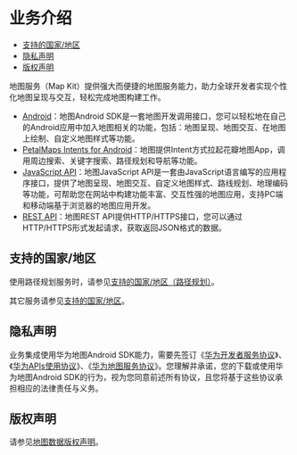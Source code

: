 # 业务介绍<a name="ZH-CN_TOPIC_0000001145941047"></a>

-   [支持的国家/地区](#section1142014301506)
-   [隐私声明](#section4109193519177)
-   [版权声明](#section12605102361816)

地图服务（Map Kit）提供强大而便捷的地图服务能力，助力全球开发者实现个性化地图呈现与交互，轻松完成地图构建工作。

-   [Android](android-sdk-brief-introduction.md)：地图Android SDK是一套地图开发调用接口，您可以轻松地在自己的Android应用中加入地图相关的功能，包括：地图呈现、地图交互、在地图上绘制、自定义地图样式等功能。
-   [PetalMaps Intents for Android](petal-maps-introduction.md)：地图提供Intent方式拉起花瓣地图App，调用周边搜索、关键字搜索、路径规划和导航等功能。
-   [JavaScript API](javascript-api-introduction.md)：地图JavaScript API是一套由JavaScript语言编写的应用程序接口，提供了地图呈现、地图交互、自定义地图样式、路线规划、地理编码等功能，可帮助您在网站中构建功能丰富、交互性强的地图应用，支持PC端和移动端基于浏览器的地图应用开发。
-   [REST API](web-api-introduction.md)：地图REST API提供HTTP/HTTPS接口，您可以通过HTTP/HTTPS形式发起请求，获取返回JSON格式的数据。

## 支持的国家/地区<a name="section1142014301506"></a>

使用路径规划服务时，请参见[支持的国家/地区（路径规划）](supported-countries-and-regions-route-planning.md)。

其它服务请参见[支持的国家/地区](supported-countries-and-regions.md)。

## 隐私声明<a name="section4109193519177"></a>

业务集成使用华为地图Android SDK能力，需要先签订《[华为开发者服务协议](https://developer.huawei.com/consumer/cn/devservice/doc/20201)》、《[华为APIs使用协议](https://developer.huawei.com/consumer/cn/doc/distribution/app/20209)》、《[华为地图服务协议](https://developer.huawei.com/consumer/cn/doc/distribution/app/64077474)》。您理解并承诺，您的下载或使用华为地图Android SDK的行为，视为您同意前述所有协议，且您将基于这些协议承担相应的法律责任与义务。

## 版权声明<a name="section12605102361816"></a>

请参见[地图数据版权声明](map-data-copyright-statement.md)。

